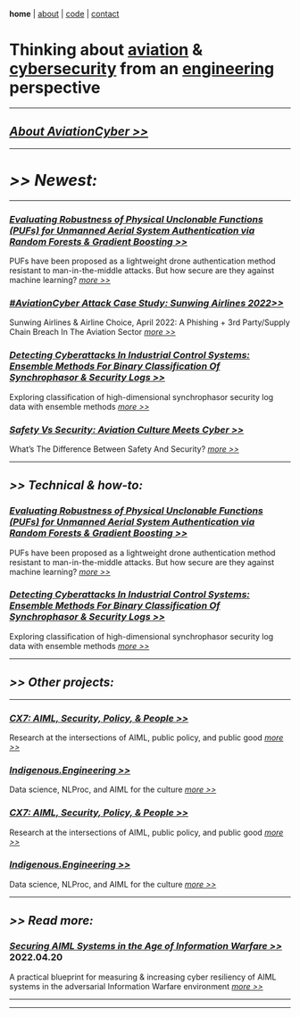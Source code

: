 **home** | [about](https://disesdi.github.io/about.html) | <a href="https://github.com/disesdi/" target="_blank" rel="noopener noreferrer">code</a> | [contact](https://disesdi.github.io/contact.html) 

# Thinking about [aviation](https://disesdi.github.io/aviation.html) & [cybersecurity](https://disesdi.github.io/security.html) from an [engineering](https://disesdi.github.io/engineering.html) perspective


-----

## [*About AviationCyber >>*](https://disesdi.github.io/about.html)

-----

# *>> Newest:*

-----


### [*Evaluating Robustness of Physical Unclonable Functions (PUFs) for Unmanned Aerial System Authentication via Random Forests & Gradient Boosting >>*](https://disesdi.github.io/1/pufs.html)

PUFs have been proposed as a lightweight drone authentication method resistant to man-in-the-middle attacks. But how secure are they against machine learning? [*more >>*](https://disesdi.github.io/pufs.html)


### [*#AviationCyber Attack Case Study: Sunwing Airlines 2022>>*](https://disesdi.github.io/2/sunwing_2022.html)

Sunwing Airlines & Airline Choice, April 2022: A Phishing + 3rd Party/Supply Chain Breach In The Aviation Sector [*more >>*](https://disesdi.github.io/2/sunwing_2022.html)


### [*Detecting Cyberattacks In Industrial Control Systems: Ensemble Methods For Binary Classification Of Synchrophasor & Security Logs >>*](https://disesdi.github.io/1/ics_ensemble.html)

Exploring classification of high-dimensional synchrophasor security log data with ensemble methods [*more >>*](https://disesdi.github.io/1/ics_ensemble.html) 



### [*Safety Vs Security: Aviation Culture Meets Cyber >>*](https://disesdi.github.io/2/safety_v_sec.html)

What’s The Difference Between Safety And Security? [*more >>*](https://disesdi.github.io/2/safety_v_sec.html)


-----

## *>> Technical & how-to:*


### [*Evaluating Robustness of Physical Unclonable Functions (PUFs) for Unmanned Aerial System Authentication via Random Forests & Gradient Boosting >>*](https://disesdi.github.io/1/pufs.html)

PUFs have been proposed as a lightweight drone authentication method resistant to man-in-the-middle attacks. But how secure are they against machine learning? [*more >>*](https://disesdi.github.io/pufs.html)

### [*Detecting Cyberattacks In Industrial Control Systems: Ensemble Methods For Binary Classification Of Synchrophasor & Security Logs >>*](https://disesdi.github.io/1/ics_ensemble.html)

Exploring classification of high-dimensional synchrophasor security log data with ensemble methods [*more >>*](https://disesdi.github.io/ics_ensemble.html)  

-------

## *>> Other projects:*
-------

### *<a href="https://cx7.dev/" target="_blank" rel="noopener noreferrer">CX7: AIML, Security, Policy, & People >> </a>*

Research at the intersections of AIML, public policy, and public good [*more >>*](https://cx7.dev/)


### *<a href="https://indigenous.engineering/" target="_blank" rel="noopener noreferrer">Indigenous.Engineering >> </a>*

Data science, NLProc, and AIML for the culture [*more >>*](https://indigenous.engineering/)


### [*CX7: AIML, Security, Policy, & People >>*](https://cx7.dev/) 

Research at the intersections of AIML, public policy, and public good [*more >>*](https://cx7.dev/)


### [*Indigenous.Engineering >>*](https://indigenous.engineering/) 

Data science, NLProc, and AIML for the culture  [*more >>*](https://indigenous.engineering/)


-------

## *>> Read more:*

### *<a href="https://cx7.dev/technicals/Securing_AIML_Systems_in_IW_Cox.pdf" target="_blank" rel="noopener noreferrer">Securing AIML Systems in the Age of Information Warfare >> </a>* **2022.04.20**

A practical blueprint for measuring & increasing cyber resiliency of AIML systems in the adversarial Information Warfare environment 
*<a href="https://cx7.dev/technicals/Securing_AIML_Systems_in_IW_Cox.pdf" target="_blank" rel="noopener noreferrer">more >> </a>*

-------
-------
